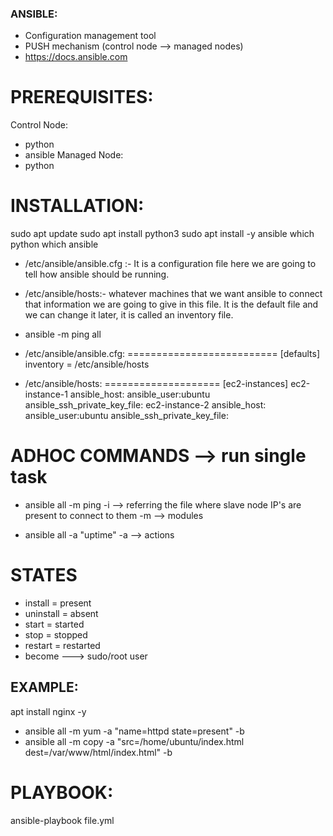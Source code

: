 ### ANSIBLE:
- Configuration management tool
- PUSH mechanism (control node --> managed nodes)
- https://docs.ansible.com

# PREREQUISITES:
Control Node:
- python
- ansible
Managed Node:
- python

# INSTALLATION:
sudo apt update
sudo apt install python3
sudo apt install -y ansible
which python
which ansible

* /etc/ansible/ansible.cfg :- It is a configuration file here we are going to tell how ansible should be running.
* /etc/ansible/hosts:- whatever machines that we want ansible to connect that information we are going to give in this file. It is the default file and we can change it later, it is called an inventory file.
* ansible -m ping all

* /etc/ansible/ansible.cfg:
==========================
[defaults]
inventory = /etc/ansible/hosts

* /etc/ansible/hosts:
====================
[ec2-instances]
ec2-instance-1 ansible_host:<IP> ansible_user:ubuntu ansible_ssh_private_key_file:<PEM FILE PATH>
ec2-instance-2 ansible_host:<IP> ansible_user:ubuntu ansible_ssh_private_key_file:<PEM FILE PATH>

# ADHOC COMMANDS --> run single task
* ansible all -m ping
    -i --> referring the file where slave node IP's are present to connect to them
    -m --> modules

* ansible all -a "uptime"
    -a --> actions

# STATES
- install = present
- uninstall = absent
- start = started
- stop = stopped
- restart = restarted
- become ---> sudo/root user

## EXAMPLE:
apt install nginx -y

* ansible all -m yum -a "name=httpd state=present" -b
* ansible all -m copy -a "src=/home/ubuntu/index.html dest=/var/www/html/index.html" -b

# PLAYBOOK:
ansible-playbook file.yml